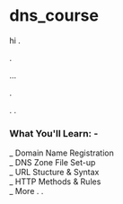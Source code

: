 # dns_course

hi
.


.  

...   

  
  
  .
  
.
.



### What You'll Learn:   -  
_ Domain Name Registration  
_ DNS Zone File Set-up  
_ URL Stucture & Syntax  
_ HTTP Methods & Rules  
_ More . .  


 
  
   
   
   
